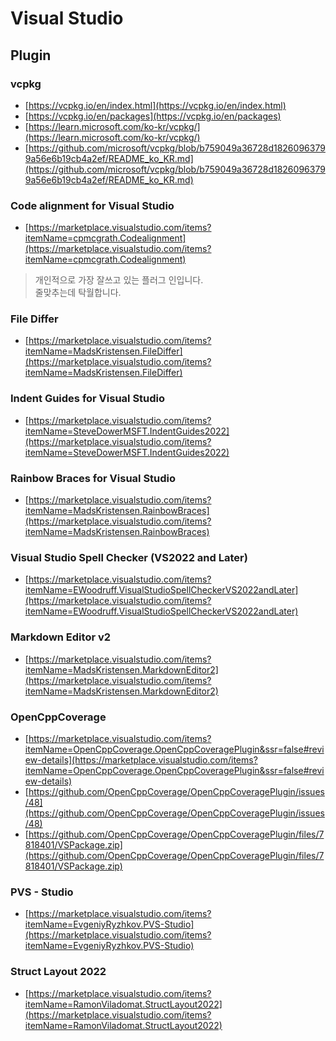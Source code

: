 ﻿# Visual Studio

## Plugin 



### vcpkg  
- [https://vcpkg.io/en/index.html](https://vcpkg.io/en/index.html)  
- [https://vcpkg.io/en/packages](https://vcpkg.io/en/packages)  
- [https://learn.microsoft.com/ko-kr/vcpkg/](https://learn.microsoft.com/ko-kr/vcpkg/)  
- [https://github.com/microsoft/vcpkg/blob/b759049a36728d18260963799a56e6b19cb4a2ef/README_ko_KR.md](https://github.com/microsoft/vcpkg/blob/b759049a36728d18260963799a56e6b19cb4a2ef/README_ko_KR.md)



### Code alignment for Visual Studio  
- [https://marketplace.visualstudio.com/items?itemName=cpmcgrath.Codealignment](https://marketplace.visualstudio.com/items?itemName=cpmcgrath.Codealignment)

> 개인적으로 가장 잘쓰고 있는 플러그 인입니다.  
  줄맞추는데 탁월합니다.  



### File Differ
- [https://marketplace.visualstudio.com/items?itemName=MadsKristensen.FileDiffer](https://marketplace.visualstudio.com/items?itemName=MadsKristensen.FileDiffer)



### Indent Guides for Visual Studio
- [https://marketplace.visualstudio.com/items?itemName=SteveDowerMSFT.IndentGuides2022](https://marketplace.visualstudio.com/items?itemName=SteveDowerMSFT.IndentGuides2022)



### Rainbow Braces for Visual Studio
- [https://marketplace.visualstudio.com/items?itemName=MadsKristensen.RainbowBraces](https://marketplace.visualstudio.com/items?itemName=MadsKristensen.RainbowBraces)


 
### Visual Studio Spell Checker (VS2022 and Later)
- [https://marketplace.visualstudio.com/items?itemName=EWoodruff.VisualStudioSpellCheckerVS2022andLater](https://marketplace.visualstudio.com/items?itemName=EWoodruff.VisualStudioSpellCheckerVS2022andLater)



### Markdown Editor v2  
- [https://marketplace.visualstudio.com/items?itemName=MadsKristensen.MarkdownEditor2](https://marketplace.visualstudio.com/items?itemName=MadsKristensen.MarkdownEditor2)  



### OpenCppCoverage  
- [https://marketplace.visualstudio.com/items?itemName=OpenCppCoverage.OpenCppCoveragePlugin&ssr=false#review-details](https://marketplace.visualstudio.com/items?itemName=OpenCppCoverage.OpenCppCoveragePlugin&ssr=false#review-details)  
- [https://github.com/OpenCppCoverage/OpenCppCoveragePlugin/issues/48](https://github.com/OpenCppCoverage/OpenCppCoveragePlugin/issues/48)  
- [https://github.com/OpenCppCoverage/OpenCppCoveragePlugin/files/7818401/VSPackage.zip](https://github.com/OpenCppCoverage/OpenCppCoveragePlugin/files/7818401/VSPackage.zip)  



### PVS - Studio  
- [https://marketplace.visualstudio.com/items?itemName=EvgeniyRyzhkov.PVS-Studio](https://marketplace.visualstudio.com/items?itemName=EvgeniyRyzhkov.PVS-Studio)  



### Struct Layout 2022
- [https://marketplace.visualstudio.com/items?itemName=RamonViladomat.StructLayout2022](https://marketplace.visualstudio.com/items?itemName=RamonViladomat.StructLayout2022)
